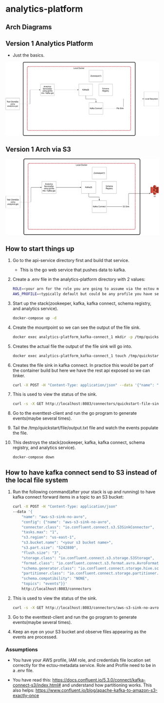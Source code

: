 # analytics-platform

## Arch Diagrams

## Version 1 Analytics Platform

- Just the basics.

![alt text](../arch_images/AnalyticsPlatformLocal_8_30_19.jpg)

## Version 1 Arch via S3

![alt text](../arch_images/AnalyticsPlatformS3_10_3_19.jpg)


## How to start things up

1. Go to the api-service directory first and build that service.
    - This is the go web service that pushes data to kafka.

2. Create a .env file in the analytics-platform directory with 2 values:

    ```bash
    ROLE=<your arn for the role you are going to assume via the ectou metadata service>
    AWS_PROFILE=<typically default but could be any profile you have setup in the credntials file>
    ```

3. Start up the stack(zookeeper, kafka, kafka connect, schema registry, and analytics service).

    ```bash
    docker-compose up -d
    ```

4. Create the mountpoint so we can see the output of the file sink.

    ```bash
    docker exec analytics-platform_kafka-connect_1 mkdir -p /tmp/quickstart/file
    ```

5. Creates the actual file the output of the file sink will go into.

    ```bash
    docker exec analytics-platform_kafka-connect_1 touch /tmp/quickstart/file/output.txt
    ```

6. Creates the file sink in kafka connect.  In practice this would be part of the container build but here we have the rest api exposed so we can tinker.

    ```bash
    curl -X POST -H "Content-Type: application/json" --data '{"name": "quickstart-file-sink", "config": {"connector.class":"FileStreamSink", "tasks.max":"1", "topics":"events", "file": "/tmp/quickstart/file/output.txt", "name": "quickstart-file-sink"}}' http://localhost:8083/connectors
    ```

7. This is used to view the status of the sink.

    ```bash
    curl -s -X GET http://localhost:8083/connectors/quickstart-file-sink/status
    ```

8. Go to the eventtest-client and run the go program to generate events(maybe several times).

9. Tail the /tmp/quickstart/file/output.txt file and watch the events populate the file.

10. This destroys the stack(zookeeper, kafka, kafka connect, schema registry, and analytics service).

    ```bash
    docker-compose down
    ```

## How to have kafka connect send to S3 instead of the local file system

1. Run the following command(after your stack is up and running) to have kafka connect forward items in a topic to an S3 bucket:

    ```bash
    curl -X POST -H "Content-Type: application/json"
    --data '{
        "name": "aws-s3-sink-no-avro",
        "config": {"name": "aws-s3-sink-no-avro",
        "connector.class": "io.confluent.connect.s3.S3SinkConnector",
        "tasks.max": "1",
        "s3.region": "us-east-1",
        "s3.bucket.name": "<your s3 bucket name>",
        "s3.part.size": "5242880",
        "flush.size": "3",
        "storage.class": "io.confluent.connect.s3.storage.S3Storage",
        "format.class": "io.confluent.connect.s3.format.avro.AvroFormat",
        "schema.generator.class": "io.confluent.connect.storage.hive.schema.DefaultSchemaGenerator",
        "partitioner.class": "io.confluent.connect.storage.partitioner.DefaultPartitioner",
        "schema.compatibility": "NONE",
        "topics": "events"}}'
        http://localhost:8083/connectors
    ```

2. This is used to view the status of the sink.

    ```bash
    curl -s -X GET http://localhost:8083/connectors/aws-s3-sink-no-avro/status
    ```

3. Go to the eventtest-client and run the go program to generate events(maybe several times).

4. Keep an eye on your S3 bucket and observe files appearing as the events are processed.

### Assumptions

- You have your AWS profile, IAM role, and credentials file location set correctly for the ectou-metadata service. Role and Profile need to be in a .env file.

- You have read this: <https://docs.confluent.io/5.3.0/connect/kafka-connect-s3/index.html#> and understand how partitioning works.  This also helps: <https://www.confluent.io/blog/apache-kafka-to-amazon-s3-exactly-once>
